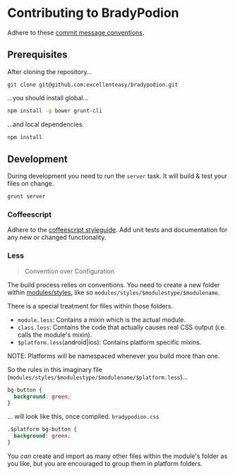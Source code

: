 # Contributing to BradyPodion

Adhere to these [commit message conventions](https://docs.google.com/document/d/1QrDFcIiPjSLDn3EL15IJygNPiHORgU1_OOAqWjiDU5Y).

## Prerequisites

After cloning the repository…
```
git clone git@github.com:excellenteasy/bradypodion.git
```

…you should install global…
```bash
npm install -g bower grunt-cli
```

…and local dependencies.
```bash
npm install
```

## Development

During development you need to run the `server` task. It will build & test your files on change.
```bash
grunt server
```

### Coffeescript

Adhere to the [coffeescript styleguide](https://github.com/excellenteasy/styleguides/blob/master/coffee.md).
Add unit tests and documentation for any new or changed functionality.

### Less
> Convention over Configuration

The build process relies on conventions.
You need to create a new folder within [modules/styles](modules/styles), like so `modules/styles/$modulestype/$modulename`.

There is a special treatment for files within those folders.
* `module.less`: Contains a mixin which is the actual module.
* `class.less`: Contains the code that actually causes real CSS output (i.e. calls the module's mixin).
* `$platform.less`(android|ios): Contains platform specific mixins.

NOTE: Platforms will be namespaced whenever you build more than one.

So the rules in this imaginary file (`modules/styles/$modulestype/$modulename/$platform.less`)…

```css
bg-button {
  background: green;
}
```

… will look like this, once compiled.
`bradypodion.css`

```css
.$platform bg-button {
  background: green;
}
```

You *can* create and import as many other files within the module's folder as you like, but you are encouraged to group them in platform folders.
